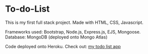 # To-do-List

This is my first full stack project. Made with HTML, CSS, Javascript.

Frameworks used: Bootstrap, Node.js, Express.js, EJS, Mongoose.
Database: MongoDB (deployed onto Mongo Atlas)

Code deployed onto Heroku. Check out: [my todo list app](https://afternoon-earth-33132.herokuapp.com/)
